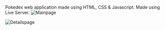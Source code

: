 Pokedex web application made using HTML, CSS & Javascript. Made using Live Server.
![Mainpage](https://github.com/user-attachments/assets/b41546d8-98d0-4af6-a773-454e36e1feaa)

![Detailspage](https://github.com/user-attachments/assets/2dfd7649-6d74-405f-9d06-121391556ee8)
